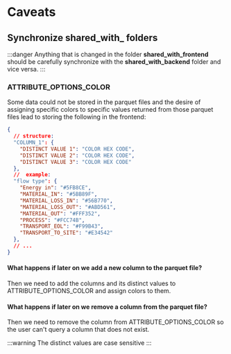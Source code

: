 # Caveats

## Synchronize shared_with_ folders

:::danger
Anything that is changed in the folder **shared_with_frontend** should be carefully synchronize with the **shared_with_backend** folder and vice versa.
:::

### ATTRIBUTE_OPTIONS_COLOR

Some data could not be stored in the parquet files and the desire of assigning specific colors to specific values returned from those parquet files lead to storing the following in the frontend:

```json
{
  // structure:
  "COLUMN_1": {
    "DISTINCT VALUE 1": "COLOR HEX CODE",
    "DISTINCT VALUE 2": "COLOR HEX CODE",
    "DISTINCT VALUE 3": "COLOR HEX CODE"
  },
  //  example:
  "flow type": {
    "Energy in": "#5FB8CE",
    "MATERIAL_IN": "#5BB89F",
    "MATERIAL_LOSS_IN": "#56B770",
    "MATERIAL_LOSS_OUT": "#ABD561",
    "MATERIAL_OUT": "#FFF352",
    "PROCESS": "#FCC74B",
    "TRANSPORT_EOL": "#F99B43",
    "TRANSPORT_TO_SITE": "#E34542"
  },
  // ...
}
```

#### What happens if later on we add a new column to the parquet file?

Then we need to add the columns and its distinct values to ATTRIBUTE_OPTIONS_COLOR and assign colors to them.

#### What happens if later on we remove a column from the parquet file?
Then we need to remove the column from ATTRIBUTE_OPTIONS_COLOR so the user can't query a column that does not exist.

:::warning
The distinct values are case sensitive
:::
